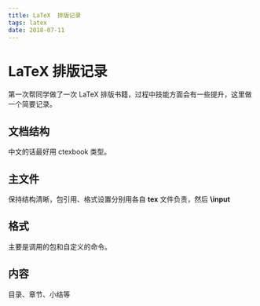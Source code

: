 ```yaml
---
title: LaTeX  排版记录
tags: latex
date: 2018-07-11
---
```




# LaTeX 排版记录



第一次帮同学做了一次 LaTeX  排版书籍，过程中技能方面会有一些提升，这里做一个简要记录。

## 文档结构

   中文的话最好用 ctexbook 类型。

## 主文件

   保持结构清晰，包引用、格式设置分别用各自 **tex** 文件负责，然后 **\input**

## 格式

   主要是调用的包和自定义的命令。

## 内容

   目录、章节、小结等